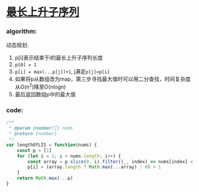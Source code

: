 # [最长上升子序列](https://leetcode-cn.com/leetbook/read/top-interview-questions-medium/xwhvq3/)

### algorithm:
动态规划:
1. p[i]表示结束于i的最长上升子序列长度
2. `p[0] = 1`
3. `p[i] = max(...p[j])+1`, j满足`p[j]<p[i]`
4. 如果将p从数组改为map，第三步寻找最大值时可以用二分查找，时间复杂度从O(n<sup>2</sup>)降至O(nlogn)
5. 最后返回数组p中的最大值

### code:
```javascript
/**
 * @param {number[]} nums
 * @return {number}
 */
var lengthOfLIS = function(nums) {
    const p = [1]
    for (let i = 1; i < nums.length; i++) {
        const array = p.slice(0, i).filter((_, index) => nums[index] < nums[i])
        p[i] = (array.length ? Math.max(...array) : 0) + 1
    }
    return Math.max(...p)
}
```
